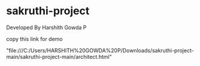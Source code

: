 # sakruthi-project
Developed By Harshith Gowda P

copy this link for demo

"file:///C:/Users/HARSHITH%20GOWDA%20P/Downloads/sakruthi-project-main/sakruthi-project-main/architect.html"
